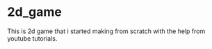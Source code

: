 # 2d_game

This is 2d game that i started making from scratch with the help from youtube tutorials.
